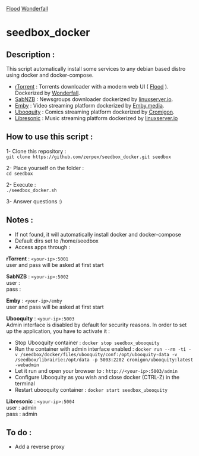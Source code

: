 [Flood](https://github.com/jfurrow/flood)
[Wonderfall](https://github.com/Wonderfall/dockerfiles/tree/master/rtorrent-flood)

# seedbox_docker

## Description :
This script automatically install some services to any debian based distro using docker and docker-compose.
- [rTorrent](https://github.com/rakshasa/rtorrent) : Torrents downloader with a modern web UI ( [Flood](https://github.com/jfurrow/flood) ). Dockerized by [Wonderfall](https://github.com/Wonderfall/dockerfiles/tree/master/rtorrent-flood).
- [SabNZB](https://sabnzbd.org/) : Newsgroups downloader dockerized by [linuxserver.io](https://github.com/linuxserver/docker-sabnzbd).
- [Emby](https://emby.media/) : Video streaming platform dockerized by [Emby.media](https://hub.docker.com/r/emby/embyserver/).
- [Ubooquity](https://vaemendis.net/ubooquity/) : Comics streaming platform dockerized by [Cromigon](https://github.com/cromigon/ubooquity-docker).
- [Libresonic](https://github.com/Libresonic/libresonic) : Music streaming platform dockerized by [linuxserver.io](https://github.com/linuxserver/docker-libresonic)

## How to use this script :
1- Clone this repository :  
`git clone https://github.com/zerpex/seedbox_docker.git seedbox`

2- Place yourself on the folder :  
`cd seedbox`

2- Execute :  
`./seedbox_docker.sh`

3- Answer questions :)

## Notes :
- If not found, it will automatically install docker and docker-compose
- Default dirs set to /home/seedbox
- Access apps through :

**rTorrent** : `<your-ip>:5001`  
 user and pass will be asked at first start

**SabNZB** : `<your-ip>:5002`  
 user :  
 pass :

**Emby** : `<your-ip>/emby`  
 user and pass will be asked at first start

**Ubooquity** : `<your-ip>:5003`  
 Admin interface is disabled by default for security reasons. In order to set up the application, you have to activate it :
  - Stop Ubooquity container :
`docker stop seedbox_ubooquity`
  - Run the container with admin interface enabled :
`docker run --rm -ti -v /seedbox/docker/files/ubooquity/conf:/opt/ubooquity-data -v /seedbox/librairie:/opt/data -p 5003:2202 cromigon/ubooquity:latest -webadmin`
  - Let it run and open your browser to : `http://<your-ip>:5003/admin`
  - Configure Ubooquity as you wish and close docker (CTRL-Z) in the terminal
  - Restart ubooquity container :
`docker start seedbox_ubooquity`

**Libresonic** : `<your-ip>:5004`  
 user : admin  
 pass : admin

## To do :
- Add a reverse proxy
